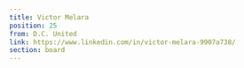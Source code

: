 ```yaml
---
title: Victor Melara
position: 25
from: D.C. United
link: https://www.linkedin.com/in/victor-melara-9907a738/
section: board
---
```


